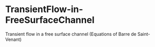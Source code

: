 # TransientFlow-in-FreeSurfaceChannel
Transient flow in a free surface channel (Equations of Barre de Saint-Venant)
